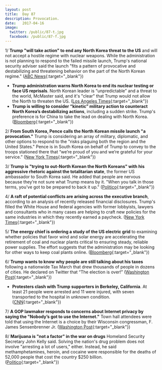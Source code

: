 ```yaml
---
layout: post
title:  Day 87
description: Provocation.
date:   2017-04-16
image:
  twitter: /public/87-t.jpg
  facebook: /public/87-f.jpg
---
```


1/ **Trump "will take action" to end any North Korea threat to the US** and will not accept a hostile regime with nuclear weapons. While the administration is not planning to respond to the failed missile launch, Trump's national security adviser said the launch "fits a pattern of provocative and destabilizing and threatening behavior on the part of the North Korean regime." ([ABC News](http://abcnews.go.com/Politics/trump-action-end-north-korea-threat-us-top/story?id=46819528){:target="_blank"})

* **Trump administration warns North Korea to end its nuclear testing or face US reprisals**. North Korean leader is “unpredictable” and a threat to the world, McMaster said, and it's "clear" that Trump would not allow the North to threaten the US. ([Los Angeles Times](http://www.latimes.com/politics/washington/la-na-essential-washington-updates-trump-administration-warns-north-1492362453-htmlstory.html){:target="_blank"})
* **Trump is willing to consider “kinetic” military action to counteract North Korea’s destabilizing actions**, including a sudden strike. Trump's preference is for China to take the lead on dealing with North Korea. ([Bloomberg](https://www.bloomberg.com/news/articles/2017-04-16/mcmaster-rules-nothing-out-as-trump-team-mulls-north-korea-moves){:target="_blank"})

2/ **From South Korea, Pence calls the North Korean missile launch "a provocation."** Trump is considering an array of military, diplomatic, and other options to respond to the "risks plaguing both the region and the United States." Pence is in South Korea on behalf of Trump to convey to the troops stationed there  that “we’re proud of you and we’re grateful for your service.” ([New York Times](https://www.nytimes.com/2017/04/16/us/politics/north-korea-missile-launch-mike-pence.html){:target="_blank"})

3/ **Trump is "trying to out-North Korean the North Koreans" with his aggressive rhetoric against the totalitarian state**, the former US ambassador to South Korea said. He added that people are nervous because they’re not sure what Trump means by it. "When you talk in those terms, you’ve got to be prepared to back it up." ([Politico](http://www.politico.com/story/2017/04/trump-north-korea-237265){:target="_blank"})

4/ **A raft of potential conflicts are arising across the executive branch**, according to an analysis of recently released financial disclosures. Trump's filled the White House and federal agencies with former lobbyists, lawyers and consultants who in many cases are helping to craft new policies for the same industries in which they recently earned a paycheck. ([New York Times](https://www.nytimes.com/2017/04/15/us/politics/trump-appointees-potential-conflicts.html){:target="_blank"})

5/ **The energy chief is ordering a study of the US electric grid** to examining whether policies that favor wind and solar energy are accelerating the retirement of coal and nuclear plants critical to ensuring steady, reliable power supplies. The effort suggests that the administration may be looking for other ways to keep coal plants online. ([Bloomberg](https://www.bloomberg.com/politics/articles/2017-04-15/electric-grid-study-ordered-by-u-s-energy-chief-to-boost-coal){:target="_blank"})

6/ **Trump wants to know why people are still talking about his taxes** following a nationwide Tax March that drew thousands of people in dozens of cities. He declared on Twitter that “The election is over!” ([Washington Post](https://www.washingtonpost.com/news/post-politics/wp/2017/04/16/after-a-day-of-marches-trump-asks-why-people-are-still-talking-about-his-taxes/){:target="_blank"})

* **Protesters clash with Trump supporters in Berkeley, California**. At least 21 people were arrested and 11 were injured, with seven transported to the hospital in unknown condition. ([CNN](http://www.cnn.com/2017/04/15/us/berkeley-protests-trump/){:target="_blank"})

7/ **A GOP lawmaker responds to concerns about Internet privacy by saying the "Nobody’s got to use the Internet."** Town hall attendees were told that using the Internet is a choice by their Wisconsin congressman, F. James Sensenbrenner Jr. ([Washington Post](https://www.washingtonpost.com/news/powerpost/wp/2017/04/15/nobodys-got-to-use-the-internet-a-gop-lawmakers-response-to-concerns-about-web-privacy/){:target="_blank"})

8/ **Marijuana is "not a factor" in the war on drugs** Homeland Security Secretary John Kelly said. Solving the nation's drug problem does not involve "arresting a lot of users," either. Instead, he said methamphetamines, heroin, and cocaine were responsible for the deaths of 52,000 people that cost the country $250 billion. ([Politico](http://www.politico.com/story/2017/04/kelly-marijuana-drug-war-237261){:target="_blank"})